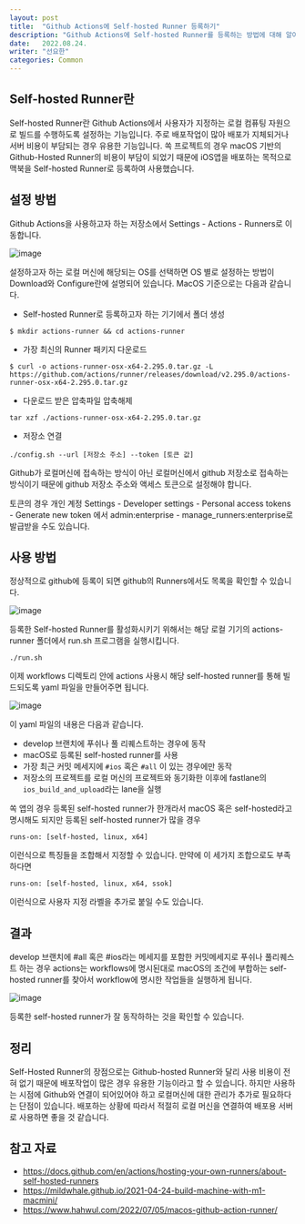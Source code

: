 ```yaml
---
layout: post
title:  "Github Actions에 Self-hosted Runner 등록하기" 
description: "Github Actions에 Self-hosted Runner를 등록하는 방법에 대해 알아보겠습니다"
date:   2022.08.24.
writer: "선요한"
categories: Common
---
```


## Self-hosted Runner란 	

Self-hosted Runner란 Github Actions에서 사용자가 지정하는 로컬 컴퓨팅 자원으로 빌드를 수행하도록 설정하는 기능입니다. 주로 배포작업이 많아 배포가 지체되거나 서버 비용이 부담되는 경우 유용한 기능입니다. 쏙 프로젝트의 경우 macOS 기반의 Github-Hosted Runner의 비용이 부담이 되었기 때문에 iOS앱을 배포하는 목적으로 맥북을 Self-hosted Runner로 등록하여 사용했습니다.

 

## 설정 방법

Github Actions을 사용하고자 하는 저장소에서 Settings - Actions - Runners로 이동합니다.

![image](https://user-images.githubusercontent.com/54565079/186301036-88316be4-d540-4fd2-ad9f-447ae04fc4ed.png)

설정하고자 하는 로컬 머신에 해당되는 OS를 선택하면 OS 별로 설정하는 방법이 Download와 Configure란에 설명되어 있습니다. MacOS 기준으로는 다음과 같습니다. 

- Self-hosted Runner로 등록하고자 하는 기기에서 폴더 생성

```
$ mkdir actions-runner && cd actions-runner
```

- 가장 최신의 Runner 패키지 다운로드

```
$ curl -o actions-runner-osx-x64-2.295.0.tar.gz -L https://github.com/actions/runner/releases/download/v2.295.0/actions-runner-osx-x64-2.295.0.tar.gz
```

- 다운로드 받은 압축파일 압축해제

```
tar xzf ./actions-runner-osx-x64-2.295.0.tar.gz
```

- 저장소 연결

```
./config.sh --url [저장소 주소] --token [토큰 값]
```

Github가 로컬머신에 접속하는 방식이 아닌 로컬머신에서 github 저장소로 접속하는 방식이기 때문에 github 저장소 주소와 액세스 토큰으로 설정해야 합니다. 

토큰의 경우 개인 계정 Settings - Developer settings - Personal access tokens - Generate new token 에서 admin:enterprise - manage_runners:enterprise로 발급받을 수도 있습니다. 





## 사용 방법

정상적으로 github에 등록이 되면 github의 Runners에서도 목록을 확인할 수 있습니다.

![image](https://user-images.githubusercontent.com/54565079/186331778-bb3be1b4-315c-477d-8c90-d8a0b0c90e7f.png)

등록한 Self-hosted Runner를 활성화시키기 위해서는 해당 로컬 기기의 actions-runner 폴더에서 run.sh 프로그램을 실행시킵니다. 

```
./run.sh
```

이제 workflows 디렉토리 안에 actions 사용시 해당 self-hosted runner를 통해 빌드되도록 yaml 파일을 만들어주면 됩니다.  

![image](https://user-images.githubusercontent.com/54565079/186335727-bc9a4d4e-a30b-4d84-8f88-126722b5fa32.png)

이 yaml 파일의 내용은 다음과 같습니다.

- develop 브랜치에 푸쉬나 풀 리퀘스트하는 경우에 동작
- macOS로 등록된 self-hosted runner를 사용
- 가장 최근 커밋 메세지에 `#ios`  혹은 `#all` 이 있는 경우에만 동작
- 저장소의 프로젝트를 로컬 머신의 프로젝트와 동기화한 이후에 fastlane의 `ios_build_and_upload`라는 lane을 실행



쏙 앱의 경우 등록된 self-hosted runner가 한개라서 macOS 혹은 self-hosted라고 명시해도 되지만 등록된 self-hosted runner가 많을 경우 

```
runs-on: [self-hosted, linux, x64]
```

이런식으로 특징들을 조합해서 지정할 수 있습니다. 만약에 이 세가지 조합으로도 부족하다면 

```
runs-on: [self-hosted, linux, x64, ssok]
```

이런식으로 사용자 지정 라벨을 추가로 붙일 수도 있습니다. 



## 결과

develop 브랜치에 #all 혹은 #ios라는 메세지를 포함한 커밋메세지로 푸쉬나 풀리퀘스트 하는 경우 actions는 workflows에 명시된대로 macOS의 조건에 부합하는 self-hosted runner를 찾아서 workflow에 명시한 작업들을 실행하게 됩니다. 

![image](https://user-images.githubusercontent.com/54565079/186334904-e40940cd-dbc9-4e80-a223-0536829d8277.png)



등록한 self-hosted runner가 잘 동작하하는 것을 확인할 수 있습니다. 




## 정리

Self-Hosted Runner의 장점으로는 Github-hosted Runner와 달리 사용 비용이 전혀 없기 때문에 배포작업이 많은 경우 유용한 기능이라고 할 수 있습니다. 하지만 사용하는 시점에 Github와 연결이 되어있어야 하고 로컬머신에 대한 관리가 추가로 필요하다는 단점이 있습니다. 배포하는 상황에 따라서 적절히 로컬 머신을 연결하여 배포용 서버로 사용하면 좋을 것 같습니다. 




## 참고 자료
- <https://docs.github.com/en/actions/hosting-your-own-runners/about-self-hosted-runners>
- <https://mildwhale.github.io/2021-04-24-build-machine-with-m1-macmini/>
- <https://www.hahwul.com/2022/07/05/macos-github-action-runner/>
